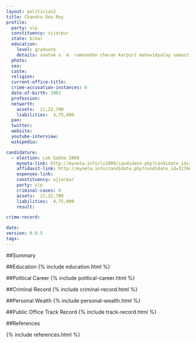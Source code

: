 ```yaml
---
layout: politician2
title: Chandra Deo Roy
profile: 
  party: slp
  constituency: ujiarpur
  state: bihar
  education: 
    level: graduate
    details: snatak s. m. ramnandan charan karpuri mahavidyalay samastipur year 1986
  photo: 
  sex: 
  caste: 
  religion: 
  current-office-title: 
  crime-accusation-instances: 0
  date-of-birth: 1962
  profession: 
  networth: 
    assets:  21,22,700
    liabilities:  4,75,000
  pan: 
  twitter: 
  website: 
  youtube-interview: 
  wikipedia: 

candidature: 
  - election: Lok Sabha 2009
    myneta-link: http://myneta.info/ls2009/candidate.php?candidate_id=3176
    affidavit-link: http://myneta.info/candidate.php?candidate_id=3176&scan=original
    expenses-link: 
    constituency: ujiarpur 
    party: slp
    criminal-cases: 0
    assets:  21,22,700
    liabilities:  4,75,000
    result:  

crime-record: 

date: 
version: 0.0.5
tags: 
---
```

##Summary


##Education
{% include education.html %}


##Political Career
{% include political-career.html %}


##Criminal Record
{% include criminal-record.html %}


##Personal Wealth
{% include personal-wealth.html %}


##Public Office Track Record
{% include track-record.html %}


##References


{% include references.html %}